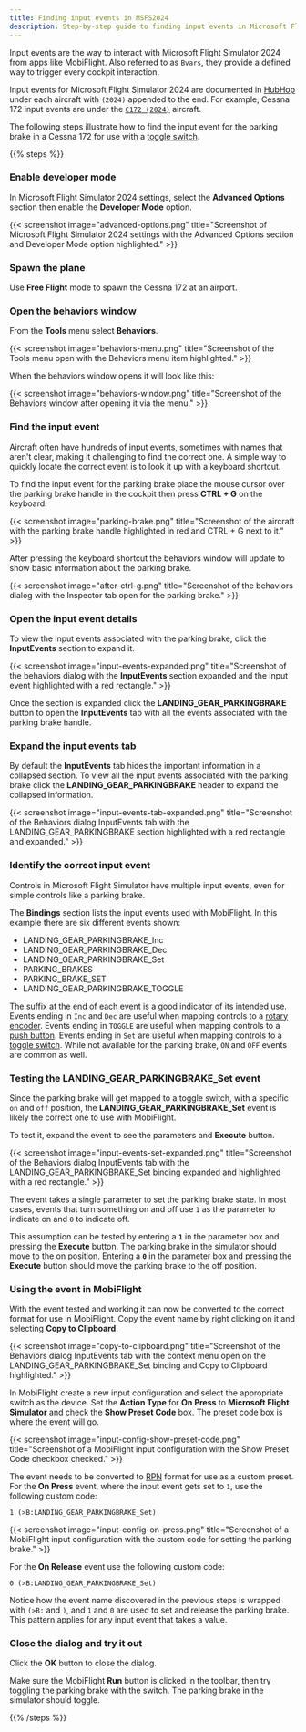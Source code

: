```yaml
---
title: Finding input events in MSFS2024
description: Step-by-step guide to finding input events in Microsoft Flight Simulator 2024 for use with MobiFlight.
---
```


Input events are the way to interact with Microsoft Flight Simulator 2024 from apps like MobiFlight. Also referred to as `Bvars`, they provide a defined way to trigger every cockpit interaction.

Input events for Microsoft Flight Simulator 2024 are documented in [HubHop](https://hubhop.mobiflight.com/) under each aircraft with `(2024)` appended to the end. For example, Cessna 172 input events are under the [`C172 (2024)`](https://hubhop.mobiflight.com/presets/?aircraft=C172+%282024%29) aircraft.

The following steps illustrate how to find the input event for the parking brake in a Cessna 172 for use with a [toggle switch](/devices/button-switch/).

{{% steps %}}

### Enable developer mode

In Microsoft Flight Simulator 2024 settings, select the **Advanced Options** section then enable the **Developer Mode** option.

{{< screenshot image="advanced-options.png" title="Screenshot of Microsoft Flight Simulator 2024 settings with the Advanced Options section and Developer Mode option highlighted." >}}

### Spawn the plane

Use **Free Flight** mode to spawn the Cessna 172 at an airport.

### Open the behaviors window

From the **Tools** menu select **Behaviors**.

{{< screenshot image="behaviors-menu.png" title="Screenshot of the Tools menu open with the Behaviors menu item highlighted." >}}

When the behaviors window opens it will look like this:

{{< screenshot image="behaviors-window.png" title="Screenshot of the Behaviors window after opening it via the menu." >}}

### Find the input event

Aircraft often have hundreds of input events, sometimes with names that aren't clear, making it challenging to find the correct one. A simple way to quickly locate the correct event is to look it up with a keyboard shortcut.

To find the input event for the parking brake place the mouse cursor over the parking brake handle in the cockpit then press **CTRL + G** on the keyboard.

{{< screenshot image="parking-brake.png" title="Screenshot of the aircraft with the parking brake handle highlighted in red and CTRL + G next to it." >}}

After pressing the keyboard shortcut the behaviors window will update to show basic information about the parking brake.

{{< screenshot image="after-ctrl-g.png" title="Screenshot of the behaviors dialog with the Inspector tab open for the parking brake." >}}

### Open the input event details

To view the input events associated with the parking brake, click the **InputEvents** section to expand it.

{{< screenshot image="input-events-expanded.png" title="Screenshot of the behaviors dialog with the **InputEvents** section expanded and the input event highlighted with a red rectangle." >}}

Once the section is expanded click the **LANDING_GEAR_PARKINGBRAKE** button to open the **InputEvents** tab with all the events associated with the parking brake handle.

### Expand the input events tab

By default the **InputEvents** tab hides the important information in a collapsed section. To view all the input events associated with the parking brake click the **LANDING_GEAR_PARKINGBRAKE** header to expand the collapsed information.

{{< screenshot image="input-events-tab-expanded.png" title="Screenshot of the Behaviors dialog InputEvents tab with the LANDING_GEAR_PARKINGBRAKE section highlighted with a red rectangle and expanded." >}}

### Identify the correct input event

Controls in Microsoft Flight Simulator have multiple input events, even for simple controls like a parking brake.

The **Bindings** section lists the input events used with MobiFlight. In this example there are six different events shown:

- LANDING_GEAR_PARKINGBRAKE_Inc
- LANDING_GEAR_PARKINGBRAKE_Dec
- LANDING_GEAR_PARKINGBRAKE_Set
- PARKING_BRAKES
- PARKING_BRAKE_SET
- LANDING_GEAR_PARKINGBRAKE_TOGGLE

The suffix at the end of each event is a good indicator of its intended use. Events ending in `Inc` and `Dec` are useful when mapping controls to a [rotary encoder](/devices/encoder/). Events ending in `TOGGLE` are useful when mapping controls to a [push button](/devices/button-switch/). Events ending in `Set` are useful when mapping controls to a [toggle switch](/devices/button-switch/). While not available for the parking brake, `ON` and `OFF` events are common as well.

### Testing the LANDING_GEAR_PARKINGBRAKE_Set event

Since the parking brake will get mapped to a toggle switch, with a specific `on` and `off` position, the **LANDING_GEAR_PARKINGBRAKE_Set** event is likely the correct one to use with MobiFlight.

To test it, expand the event to see the parameters and **Execute** button.

{{< screenshot image="input-events-set-expanded.png" title="Screenshot of the Behaviors dialog InputEvents tab with the LANDING_GEAR_PARKINGBRAKE_Set binding expanded and highlighted with a red rectangle." >}}

The event takes a single parameter to set the parking brake state. In most cases, events that turn something on and off use `1` as the parameter to indicate on and `0` to indicate off.

This assumption can be tested by entering a **`1`** in the parameter box and pressing the **Execute** button. The parking brake in the simulator should move to the on position. Entering a **`0`** in the parameter box and pressing the **Execute** button should move the parking brake to the off position.

### Using the event in MobiFlight

With the event tested and working it can now be converted to the correct format for use in MobiFlight. Copy the event name by right clicking on it and selecting **Copy to Clipboard**.

{{< screenshot image="copy-to-clipboard.png" title="Screenshot of the Behaviors dialog InputEvents tab with the context menu open on the LANDING_GEAR_PARKINGBRAKE_Set binding and Copy to Clipboard highlighted." >}}

In MobiFlight create a new input configuration and select the appropriate switch as the device. Set the **Action Type** for **On Press** to **Microsoft Flight Simulator** and check the **Show Preset Code** box. The preset code box is where the event will go.

{{< screenshot image="input-config-show-preset-code.png" title="Screenshot of a MobiFlight input configuration with the Show Preset Code checkbox checked." >}}

The event needs to be converted to [RPN](https://docs.flightsimulator.com/html/Additional_Information/Reverse_Polish_Notation.htm) format for use as a custom preset. For the **On Press** event, where the input event gets set to `1`, use the following custom code:

```RPN
1 (>B:LANDING_GEAR_PARKINGBRAKE_Set)
```

{{< screenshot image="input-config-on-press.png" title="Screenshot of a MobiFlight input configuration with the custom code for setting the parking brake." >}}

For the **On Release** event use the following custom code:

```RPN
0 (>B:LANDING_GEAR_PARKINGBRAKE_Set)
```

Notice how the event name discovered in the previous steps is wrapped with `(>B:` and `)`, and `1` and `0` are used to set and release the parking brake. This pattern applies for any input event that takes a value.

### Close the dialog and try it out

Click the **OK** button to close the dialog.

Make sure the MobiFlight **Run** button is clicked in the toolbar, then try toggling the parking brake with the switch. The parking brake in the simulator should toggle.

{{% /steps %}}
